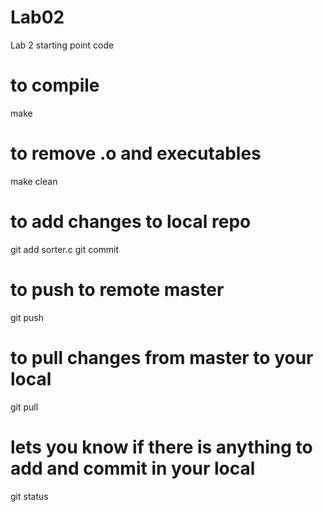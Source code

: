 # Lab02
Lab 2 starting point code

# to compile
make
# to remove .o and executables
make clean

# to add changes to local repo
git add sorter.c
git commit

# to push to remote master
git push

# to pull changes from master to your local
git pull

# lets you know if there is anything to add and commit in your local
git status

